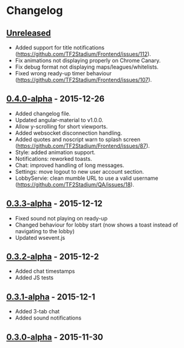 # Changelog

## [Unreleased]
* Added support for title notifications (https://github.com/TF2Stadium/Frontend/issues/112).
* Fix animations not displaying properly on Chrome Canary.
* Fix debug format not displaying maps/leagues/whitelists.
* Fixed wrong ready-up timer behaviour (https://github.com/TF2Stadium/Frontend/issues/107).

## [0.4.0-alpha] - 2015-12-26

* Added changelog file.
* Updated angular-material to v1.0.0.
* Allow y-scrolling for short viewports.
* Added websocket disconnection handling.
* Added quotes and noscript warn to splash screen (https://github.com/TF2Stadium/Frontend/issues/87).
* Style: added animation support.
* Notifications: reworked toasts.
* Chat: improved handling of long messages.
* Settings: move logout to new user account section.
* LobbyServie: clean mumble URL to use a valid username (https://github.com/TF2Stadium/QA/issues/18).

## [0.3.3-alpha] - 2015-12-12
* Fixed sound not playing on ready-up
* Changed behaviour for lobby start (now shows a toast instead of navigating to the lobby)
* Updated wsevent.js

## [0.3.2-alpha] - 2015-12-2
* Added chat timestamps
* Added JS tests

## [0.3.1-alpha] - 2015-12-1
* Added 3-tab chat
* Added sound notifications

## [0.3.0-alpha] - 2015-11-30

[Unreleased]: https://github.com/tf2stadium/frontend/compare/v0.4.0-alpha...dev
[0.4.0-alpha]: https://github.com/tf2stadium/frontend/compare/v0.3.3-alpha...v0.4.0-alpha
[0.3.3-alpha]: https://github.com/tf2stadium/frontend/compare/v0.3.2-alpha...v0.3.3-alpha
[0.3.2-alpha]: https://github.com/tf2stadium/frontend/compare/v0.3.1-alpha...v0.3.2-alpha
[0.3.1-alpha]: https://github.com/tf2stadium/frontend/compare/v0.3.0-alpha...v0.3.1-alpha
[0.3.0-alpha]: https://github.com/TF2Stadium/Frontend/tree/v0.3.0-alpha
